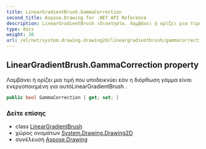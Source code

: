```yaml
---
title: LinearGradientBrush.GammaCorrection
second_title: Aspose.Drawing for .NET API Reference
description: LinearGradientBrush ιδιοκτησία. Λαμβάνει ή ορίζει μια τιμή που υποδεικνύει εάν η διόρθωση γάμμα είναι ενεργοποιημένη για αυτόLinearGradientBrush .
type: docs
weight: 30
url: /el/net/system.drawing.drawing2d/lineargradientbrush/gammacorrection/
---
```

## LinearGradientBrush.GammaCorrection property

Λαμβάνει ή ορίζει μια τιμή που υποδεικνύει εάν η διόρθωση γάμμα είναι ενεργοποιημένη για αυτόLinearGradientBrush .

```csharp
public bool GammaCorrection { get; set; }
```

### Δείτε επίσης

* class [LinearGradientBrush](../)
* χώρος ονομάτων [System.Drawing.Drawing2D](../../lineargradientbrush/)
* συνέλευση [Aspose.Drawing](../../../)



